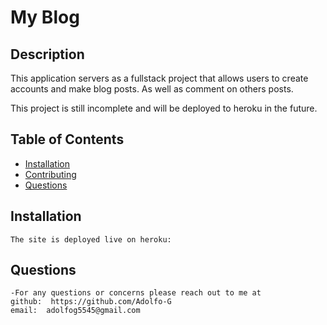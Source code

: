 
  
  # My Blog
  ## Description

  This application servers as a fullstack project that allows users to create accounts and make blog posts. As well as comment on others posts.

  This project is still incomplete and will be deployed to heroku in the future.

  ## Table of Contents
  * [Installation](#installation)
  * [Contributing](#contributing-credits)
  * [Questions](#questions)

  ## Installation
    The site is deployed live on heroku:

  ## Questions
    -For any questions or concerns please reach out to me at
    github:  https://github.com/Adolfo-G
    email:  adolfog5545@gmail.com
    